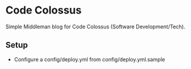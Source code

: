 Code Colossus
=============

Simple Middleman blog for Code Colossus (Software Development/Tech).

## Setup

* Configure a config/deploy.yml from config/deploy.yml.sample

